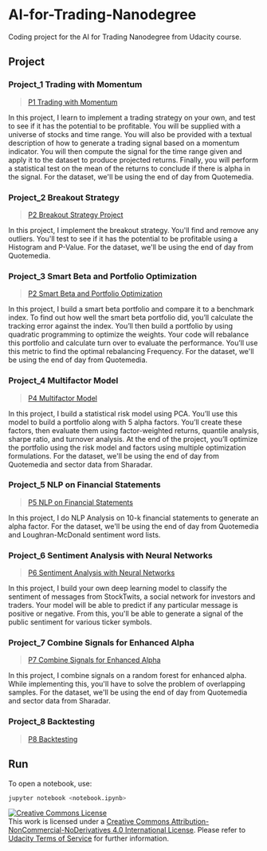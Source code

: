 # AI-for-Trading-Nanodegree
Coding project for the AI for Trading Nanodegree from Udacity course.

## Project

### Project_1 Trading with Momentum
>[P1 Trading with Momentum](https://github.com/witat/AI-for-Trading-Nanodegree/tree/master/Project_1%20Trading%20with%20Momentum)

In this project, I learn to implement a trading strategy on your own, and test to see if it has the potential to be profitable. You will be supplied with a universe of stocks and time range. You will also be provided with a textual description of how to generate a trading signal based on a momentum indicator. You will then compute the signal for the time range given and apply it to the dataset to produce projected returns. Finally, you will perform a statistical test on the mean of the returns to conclude if there is alpha in the signal. For the dataset, we'll be using the end of day from Quotemedia.

### Project_2 Breakout Strategy 
>[P2 Breakout Strategy Project](https://github.com/witat/AI-for-Trading-Nanodegree/tree/master/Project_2%20Breakout%20Strategy)

In this project, I implement the breakout strategy. You'll find and remove any outliers. You'll test to see if it has the potential to be profitable using a Histogram and P-Value. For the dataset, we'll be using the end of day from Quotemedia.

### Project_3 Smart Beta and Portfolio Optimization 
>[P2 Smart Beta and Portfolio Optimization](https://github.com/witat/AI-for-Trading-Nanodegree/tree/master/Project_3%20Smart%20Beta%20and%20Portfolio%20Optimization)

In this project, I build a smart beta portfolio and compare it to a benchmark index. To find out how well the smart beta portfolio did, you’ll calculate the tracking error against the index. You’ll then build a portfolio by using quadratic programming to optimize the weights. Your code will rebalance this portfolio and calculate turn over to evaluate the performance. You’ll use this metric to find the optimal rebalancing Frequency. For the dataset, we'll be using the end of day from Quotemedia.

### Project_4 Multifactor Model 
>[P4 Multifactor Model](https://github.com/witat/AI-for-Trading-Nanodegree/tree/master/Project_4%20Multifactor%20Model)

In this project, I build a statistical risk model using PCA. You’ll use this model to build a portfolio along with 5 alpha factors. You’ll create these factors, then evaluate them using factor-weighted returns, quantile analysis, sharpe ratio, and turnover analysis. At the end of the project, you’ll optimize the portfolio using the risk model and factors using multiple optimization formulations. For the dataset, we'll be using the end of day from Quotemedia and sector data from Sharadar.

### Project_5 NLP on Financial Statements 
>[P5 NLP on Financial Statements](https://github.com/witat/AI-for-Trading-Nanodegree/tree/master/Project_5%20NLP%20on%20Financial%20Statements)

In this project, I do NLP Analysis on 10-k financial statements to generate an alpha factor. For the dataset, we'll be using the end of day from Quotemedia and Loughran-McDonald sentiment word lists.

### Project_6 Sentiment Analysis with Neural Networks 
>[P6 Sentiment Analysis with Neural Networks](https://github.com/witat/AI-for-Trading-Nanodegree/tree/master/Project_6%20Sentiment%20Analysis%20with%20Neural%20Networks)

In this project, I build your own deep learning model to classify the sentiment of messages from StockTwits, a social network for investors and traders. Your model will be able to predict if any particular message is positive or negative. From this, you'll be able to generate a signal of the public sentiment for various ticker symbols.

### Project_7 Combine Signals for Enhanced Alpha
>[P7 Combine Signals for Enhanced Alpha](https://github.com/witat/AI-for-Trading-Nanodegree/tree/master/Project_7%20Combine%20Signals%20for%20Enhanced%20Alpha)

In this project, I combine signals on a random forest for enhanced alpha. While implementing this, you'll have to solve the problem of overlapping samples. For the dataset, we'll be using the end of day from Quotemedia and sector data from Sharadar.

### Project_8 Backtesting 
>[P8 Backtesting](https://github.com/witat/AI-for-Trading-Nanodegree/tree/master/Project_8%20Backtesting)

## Run
To open a notebook, use:

```bash
jupyter notebook <notebook.ipynb>
```

<a rel="license" href="http://creativecommons.org/licenses/by-nc-nd/4.0/"><img alt="Creative Commons License" style="border-width:0" src="https://i.creativecommons.org/l/by-nc-nd/4.0/88x31.png" /></a><br />This work is licensed under a <a rel="license" href="http://creativecommons.org/licenses/by-nc-nd/4.0/">Creative Commons Attribution-NonCommercial-NoDerivatives 4.0 International License</a>. Please refer to [Udacity Terms of Service](https://www.udacity.com/legal) for further information.
